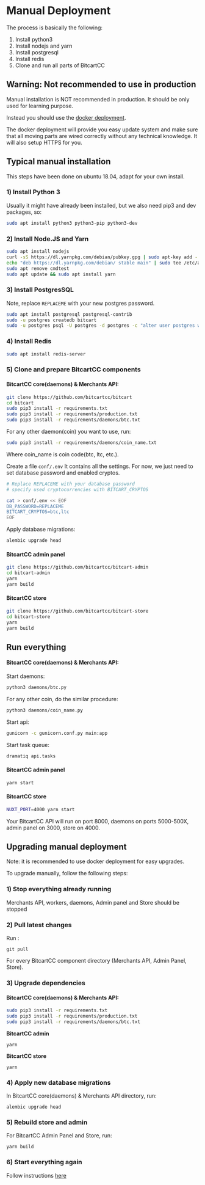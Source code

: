 # Manual Deployment

The process is basically the following:

1. Install python3
2. Install nodejs and yarn
3. Install postgresql
4. Install redis
5. Clone and run all parts of BitcartCC

## Warning: Not recommended to use in production <a id="warning-not-recommended-to-use-in-production"></a>

Manual installation is NOT recommended in production. It should be only used for learning purpose.

Instead you should use the [docker deployment](docker.md).

The docker deployment will provide you easy update system and make sure that all moving parts are wired correctly without any technical knowledge. It will also setup HTTPS for you.

## Typical manual installation <a id="typical-manual-installation"></a>

This steps have been done on ubuntu 18.04, adapt for your own install.

### 1\) Install Python 3

Usually it might have already been installed, but we also need pip3 and dev packages, so:

```bash
sudo apt install python3 python3-pip python3-dev
```

### 2\) Install Node.JS and Yarn

```bash
sudo apt install nodejs
curl -sS https://dl.yarnpkg.com/debian/pubkey.gpg | sudo apt-key add -
echo "deb https://dl.yarnpkg.com/debian/ stable main" | sudo tee /etc/apt/sources.list.d/yarn.list
sudo apt remove cmdtest
sudo apt update && sudo apt install yarn
```

### 3\) Install PostgresSQL

Note, replace `REPLACEME` with your new postgres password.

```bash
sudo apt install postgresql postgresql-contrib
sudo -u postgres createdb bitcart
sudo -u postgres psql -U postgres -d postgres -c "alter user postgres with password 'REPLACEME';"
```

### 4\) Install Redis

```bash
sudo apt install redis-server
```

### 5\) Clone and prepare BitcartCC components

#### BitcartCC core\(daemons\) & Merchants API:

```bash
git clone https://github.com/bitcartcc/bitcart
cd bitcart
sudo pip3 install -r requirements.txt
sudo pip3 install -r requirements/production.txt
sudo pip3 install -r requirements/daemons/btc.txt
```

For any other daemon\(coin\) you want to use, run:

```bash
sudo pip3 install -r requirements/daemons/coin_name.txt
```

Where coin\_name is coin code\(btc, ltc, etc.\).

Create a file `conf/.env` It contains all the settings. For now, we just need to set database password and enabled cryptos.

```bash
# Replace REPLACEME with your database password
# specify used cryptocurrencies with BITCART_CRYPTOS

cat > conf/.env << EOF
DB_PASSWORD=REPLACEME
BITCART_CRYPTOS=btc,ltc
EOF
```

Apply database migrations:

```bash
alembic upgrade head
```

#### BitcartCC admin panel

```bash
git clone https://github.com/bitcartcc/bitcart-admin
cd bitcart-admin
yarn
yarn build
```

#### BitcartCC store

```bash
git clone https://github.com/bitcartcc/bitcart-store
cd bitcart-store
yarn
yarn build
```

## Run everything

#### BitcartCC core\(daemons\) & Merchants API:

Start daemons:

```bash
python3 daemons/btc.py
```

For any other coin, do the similar procedure:

```bash
python3 daemons/coin_name.py
```

Start api:

```bash
gunicorn -c gunicorn.conf.py main:app
```

Start task queue:

```bash
dramatiq api.tasks
```

#### BitcartCC admin panel

```bash
yarn start
```

#### BitcartCC store

```bash
NUXT_PORT=4000 yarn start
```

Your BitcartCC API will run on port 8000, daemons on ports 5000-500X, admin panel on 3000, store on 4000.

## Upgrading manual deployment

Note: it is recommended to use docker deployment for easy upgrades.

To upgrade manually, follow the following steps:

### 1\) Stop everything already running

Merchants API, workers, daemons, Admin panel and Store should be stopped

### 2\) Pull latest changes

Run :

```text
git pull
```

For every BitcartCC component directory \(Merchants API, Admin Panel, Store\).

### 3\) Upgrade dependencies

#### BitcartCC core\(daemons\) & Merchants API:

```bash
sudo pip3 install -r requirements.txt
sudo pip3 install -r requirements/production.txt
sudo pip3 install -r requirements/daemons/btc.txt
```

**BitcartCC admin**

```text
yarn
```

**BitcartCC store**

```text
yarn
```

### 4\) Apply new database migrations

In BitcartCC core\(daemons\) & Merchants API directory, run:

```text
alembic upgrade head
```

### 5\) Rebuild store and admin

For BitcartCC Admin Panel and Store, run:

```text
yarn build
```

### 6\) Start everything again

Follow instructions [here](manual.md#run-everything)

